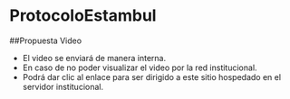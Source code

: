 # ProtocoloEstambul

##Propuesta Video

- El video se enviará de manera interna.
- En caso de no poder visualizar el video por la red institucional.
- Podrá dar clic al enlace para ser dirigido a este sitio hospedado en el servidor institucional.
